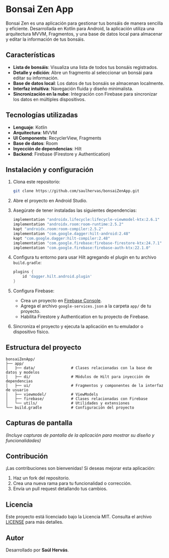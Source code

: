 # Bonsai Zen App

Bonsai Zen es una aplicación para gestionar tus bonsáis de manera sencilla y eficiente. Desarrollada en Kotlin para Android, la aplicación utiliza una arquitectura MVVM, Fragmentos, y una base de datos local para almacenar y editar la información de tus bonsáis.

## Características

- **Lista de bonsáis**: Visualiza una lista de todos tus bonsáis registrados.
- **Detalle y edición**: Abre un fragmento al seleccionar un bonsái para editar su información.
- **Base de datos local**: Los datos de tus bonsáis se almacenan localmente.
- **Interfaz intuitiva**: Navegación fluida y diseño minimalista.
- **Sincronización en la nube**: Integración con Firebase para sincronizar los datos en múltiples dispositivos.

## Tecnologías utilizadas

- **Lenguaje**: Kotlin
- **Arquitectura**: MVVM
- **UI Components**: RecyclerView, Fragments
- **Base de datos**: Room
- **Inyección de dependencias**: Hilt
- **Backend**: Firebase (Firestore y Authentication)

## Instalación y configuración

1. Clona este repositorio:

   ```bash
   git clone https://github.com/saulhervas/bonsaiZenApp.git
   ```

2. Abre el proyecto en Android Studio.

3. Asegúrate de tener instaladas las siguientes dependencias:

   ```kotlin
   implementation "androidx.lifecycle:lifecycle-viewmodel-ktx:2.6.1"
   implementation "androidx.room:room-runtime:2.5.2"
   kapt "androidx.room:room-compiler:2.5.2"
   implementation "com.google.dagger:hilt-android:2.48"
   kapt "com.google.dagger:hilt-compiler:2.48"
   implementation "com.google.firebase:firebase-firestore-ktx:24.7.1"
   implementation "com.google.firebase:firebase-auth-ktx:22.1.0"
   ```

4. Configura tu entorno para usar Hilt agregando el plugin en tu archivo `build.gradle`:

   ```groovy
   plugins {
       id 'dagger.hilt.android.plugin'
   }
   ```

5. Configura Firebase:
   - Crea un proyecto en [Firebase Console](https://console.firebase.google.com/).
   - Agrega el archivo `google-services.json` a la carpeta `app/` de tu proyecto.
   - Habilita Firestore y Authentication en tu proyecto de Firebase.

6. Sincroniza el proyecto y ejecuta la aplicación en tu emulador o dispositivo físico.

## Estructura del proyecto

```plaintext
bonsaiZenApp/
├── app/
│   ├── data/                # Clases relacionadas con la base de datos y modelos
│   ├── di/                  # Módulos de Hilt para inyección de dependencias
│   ├── ui/                  # Fragmentos y componentes de la interfaz de usuario
│   ├── viewmodel/           # ViewModels
│   ├── firebase/            # Clases relacionadas con Firebase
│   └── utils/               # Utilidades y extensiones
└── build.gradle             # Configuración del proyecto
```

## Capturas de pantalla

*(Incluye capturas de pantalla de la aplicación para mostrar su diseño y funcionalidades)*

## Contribución

¡Las contribuciones son bienvenidas! Si deseas mejorar esta aplicación:

1. Haz un fork del repositorio.
2. Crea una nueva rama para tu funcionalidad o corrección.
3. Envía un pull request detallando tus cambios.

## Licencia

Este proyecto está licenciado bajo la Licencia MIT. Consulta el archivo [LICENSE](LICENSE) para más detalles.

## Autor

Desarrollado por **Saúl Hervás**.
